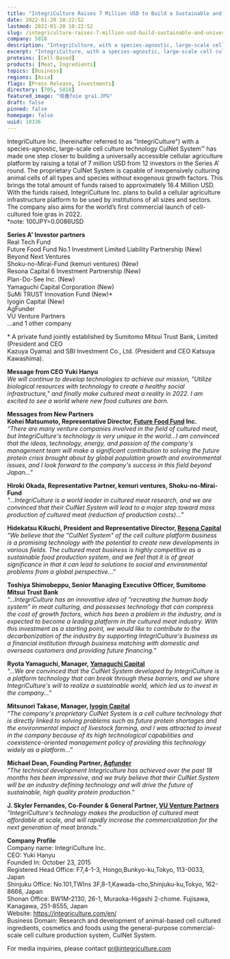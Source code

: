 ```yaml
---
title: "IntegriCulture Raises 7 Million USD to Build a Sustainable and Universally Accessible Cellular Agriculture Infrastructure"
date: 2022-01-20 10:22:52
lastmod: 2022-01-20 10:22:52
slug: /integriculture-raises-7-million-usd-build-sustainable-and-universally-accessible-cellular
company: 5818
description: "IntegriCulture, with a species-agnostic, large-scale cell culture technology CulNet System, is one step closer to building a universally accessible cellular agriculture platform after raising a total of 7 million USD from 12 investors in a Series A round. The company also aims for the world’s first commercial launch of cell-cultured foie gras in 2022."
excerpt: "IntegriCulture, with a species-agnostic, large-scale cell culture technology CulNet System, is one step closer to building a universally accessible cellular agriculture platform after raising a total of 7 million USD from 12 investors in a Series A round. The company also aims for the world’s first commercial launch of cell-cultured foie gras in 2022."
proteins: [Cell-Based]
products: [Meat, Ingredients]
topics: [Business]
regions: [Asia]
flags: [Press Release, Investments]
directory: [705, 5818]
featured_image: "培養foie gra1.JPG"
draft: false
pinned: false
homepage: false
uuid: 10336
---
```

<p>IntegriCulture Inc. (hereinafter referred to as "IntegriCulture") with a species-agnostic, large-scale cell culture technology CulNet System™ has made one step closer to building a universally accessible cellular agriculture platform by raising a total of 7 million USD from 12 investors in the Series A’ round. The proprietary CulNet System is capable of inexpensively culturing animal cells of all types and species without exogenous growth factors. This brings the total amount of funds raised to approximately 16.4 Million USD. With the funds raised, IntegriCulture Inc. plans to build a cellular agriculture infrastructure platform to be used by institutions of all sizes and sectors. The company also aims for the world’s first commercial launch of cell-cultured foie gras in 2022.<br />
*note: 100JPY=0.0086USD</p>
<p><strong>Series A' Investor partners</strong><br />
Real Tech Fund<br />
Future Food Fund No.1 Investment Limited Liability Partnership (New)<br />
Beyond Next Ventures<br />
Shoku-no-Mirai-Fund (kemuri ventures) (New)<br />
Resona Capital 6 Investment Partnership (New)<br />
Plan･Do･See Inc. (New)<br />
Yamaguchi Capital Corporation (New)<br />
SuMi TRUST Innovation Fund (New)*<br />
Iyogin Capital (New)<br />
AgFunder<br />
VU Venture Partners<br />
…and 1 other company</p>
<p>* A private fund jointly established by Sumitomo Mitsui Trust Bank, Limited (President and CEO<br />
Kazuya Oyama) and SBI Investment Co., Ltd. (President and CEO Katsuya Kawashima).</p>
<p><strong>Message from CEO Yuki Hanyu</strong><br />
<em>We will continue to develop technologies to achieve our mission, "Utilize biological resources with technology to create a healthy social infrastructure," and finally make cultured meat a reality in 2022. I am excited to see a world where new food cultures are born.</em></p>
<p><strong>Messages from New Partners</strong><br />
<strong>Kohei Matsumoto, Representative Director, <a href="https://futurefoodfund.co.jp/en">Future Food Fund</a> Inc.</strong><br />
<em>“There are many venture companies involved in the field of cultured meat, but IntegriCulture's technology is very unique in the world…I am convinced that the ideas, technology, energy, and passion of the company's management team will make a significant contribution to solving the future protein crisis brought about by global population growth and environmental issues, and I look forward to the company's success in this field beyond Japan…”</em></p>
<p><strong>Hiroki Okada, Representative Partner, kemuri ventures, Shoku-no-Mirai-Fund</strong><br />
<em>“...IntegriCulture is a world leader in cultured meat research, and we are convinced that their CulNet System will lead to a major step toward mass production of cultured meat (reduction of production costs)...”</em></p>
<p><strong>Hidekatsu Kikuchi, President and Representative Director, <a href="https://www.resona-gr.co.jp/resonacapital/index.html">Resona Capital</a></strong><br />
<em>“We believe that the "CulNet System" of the cell culture platform business is a promising technology with the potential to create new developments in various fields. The cultured meat business is highly competitive as a sustainable food production system, and we feel that it is of great significance in that it can lead to solutions to social and environmental problems from a global perspective…”</em></p>
<p><strong>Toshiya Shimobeppu, Senior Managing Executive Officer, Sumitomo Mitsui Trust Bank</strong><br />
<em>“...IntegriCulture has an innovative idea of "recreating the human body system" in meat culturing, and possesses technology that can compress the cost of growth factors, which has been a problem in the industry, and is expected to become a leading platform in the cultured meat industry. With this investment as a starting point, we would like to contribute to the decarbonization of the industry by supporting IntegriCulture's business as a financial institution through business matching with domestic and overseas customers and providing future financing.”</em></p>
<p><strong>Ryota Yamaguchi, Manager, <a href="http://yamaguchi-capital.co.jp/">Yamaguchi Capital</a></strong><br />
<em>“...We are convinced that the CulNet System developed by IntegriCulture is a platform technology that can break through these barriers, and we share IntegriCulture's will to realize a sustainable world, which led us to invest in the company…”</em></p>
<p><strong>Mitsunori Takase, Manager, <a href="https://www.iyo-capital.co.jp/">Iyogin Capital</a></strong><br />
<em>“The company's proprietary CulNet System is a cell culture technology that is directly linked to solving problems such as future protein shortages and the environmental impact of livestock farming, and I was attracted to invest in the company because of its high technological capabilities and coexistence-oriented management policy of providing this technology widely as a platform…”</em></p>
<p><strong>Michael Dean, Founding Partner, <a href="https://agfunder.com/">Agfunder</a></strong><br />
<em>"The technical development Integriculture has achieved over the past 18 months has been impressive, and we truly believe that their CulNet System will be an industry defining technology and will drive the future of sustainable, high quality protein production.”</em></p>
<p><strong>J. Skyler Fernandes, Co-Founder & General Partner, <a href="https://www.vuventurepartners.com/">VU Venture Partners</a></strong><br />
<em>“IntegriCulture's technology makes the production of cultured meat affordable at scale, and will rapidly increase the commercialization for the next generation of meat brands.”</em></p>
<p><strong>Company Profile</strong><br />
Company name: IntegriCulture Inc.<br />
CEO: Yuki Hanyu<br />
Founded In: October 23, 2015<br />
Registered Head Office: F7,4-1-3, Hongo,Bunkyo-ku,Tokyo, 113-0033, Japan<br />
Shinjuku Office: No.101,TWIns 3F,8-1,Kawada-cho,Shinjuku-ku,Tokyo, 162-8666, Japan<br />
Shonan Office: BW1M-2130, 26-1, Muraoka-Higashi 2-chome. Fujisawa, Kanagawa, 251-8555, Japan<br />
Website: <a href="https://integriculture.com/en/">https://integriculture.com/en/</a><br />
Business Domain: Research and development of animal-based cell cultured ingredients, cosmetics and foods using the general-purpose commercial-scale cell culture production system, CulNet System.</p>
<p>For media inquiries, please contact <a href="mailto:pr@integriculture.com">pr@integriculture.com</a></p>
